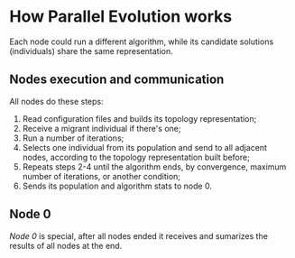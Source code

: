 # How Parallel Evolution works

Each node could run a different algorithm, while its candidate solutions (individuals) share the same representation.

## Nodes execution and communication

All nodes do these steps:

1. Read configuration files and builds its topology representation;
2. Receive a migrant individual if there's one;
3. Run a number of iterations;
4. Selects one individual from its population and send to all adjacent nodes, according to the topology representation built before;
5. Repeats steps 2-4 until the algorithm ends, by convergence, maximum number of iterations, or another condition;
6. Sends its population and algorithm stats to node 0.

## Node 0

*Node 0* is special, after all nodes ended it receives and sumarizes the results of all nodes at the end.
